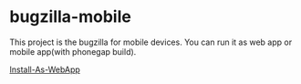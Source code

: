 bugzilla-mobile
===============

This project  is the bugzilla for mobile devices. You can run it as web app or mobile app(with phonegap build).

[Install-As-WebApp](https://github.com/xianjimli/bugzilla-mobile/wiki/Install-As-WebApp)
